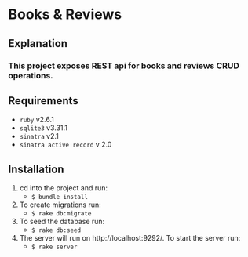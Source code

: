 # Books & Reviews

## Explanation

### This project exposes REST api for books and reviews CRUD operations.

## Requirements

- `ruby` v2.6.1
- `sqlite3` v3.31.1
- `sinatra` v2.1
- `sinatra active record` v 2.0

## Installation

1. cd into the project and run:
   - `$ bundle install`
2. To create migrations run:
   - `$ rake db:migrate`
3. To seed the database run:
   - `$ rake db:seed`
4. The server will run on http://localhost:9292/. To start the server run:
   - `$ rake server`
